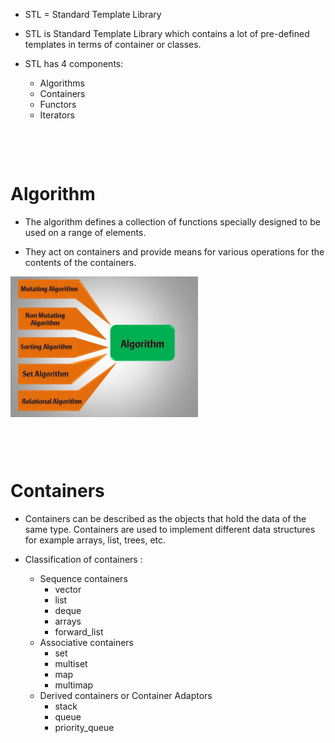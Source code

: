 - STL = Standard Template Library

- STL is Standard Template Library which contains a lot of pre-defined templates in terms of container or classes.

- STL has 4 components:
  - Algorithms
  - Containers
  - Functors
  - Iterators

&nbsp;

&nbsp;

# Algorithm

- The algorithm defines a collection of functions specially designed to be used on a range of elements.

- They act on containers and provide means for various operations for the contents of the containers.

<img align="center" alt="stl-components5" src="../11-STL/assets/stl-components5.png" width="300px">

&nbsp;

&nbsp;

# Containers

- Containers can be described as the objects that hold the data of the same type. Containers are used to implement different data structures for example arrays, list, trees, etc.

- Classification of containers :

  - Sequence containers
    - vector
    - list
    - deque
    - arrays
    - forward_list
  - Associative containers
    - set
    - multiset
    - map
    - multimap
  - Derived containers or Container Adaptors
    - stack
    - queue
    - priority_queue

